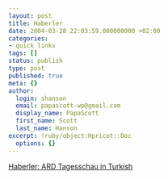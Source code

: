 ```yaml
---
layout: post
title: Haberler
date: 2004-03-28 22:03:59.000000000 +02:00
categories:
- quick links
tags: []
status: publish
type: post
published: true
meta: {}
author:
  login: shanson
  email: papascott-wp@gmail.com
  display_name: PapaScott
  first_name: Scott
  last_name: Hanson
excerpt: !ruby/object:Hpricot::Doc
  options: {}
---
```

<p><a href="http://www.tagesschau.de/haberler">Haberler: ARD Tagesschau in Turkish</a></p>
